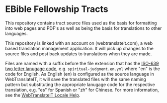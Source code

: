 # EBible Fellowship Tracts

This repository contains tract source files used as the basis for formatting into web pages and PDF's as well as being the basis for translations to other languages.

This repository is linked with an account on (webtranslateit.com), a web based translation management application.  It will pick up changes to the source files and post back updates to translations when they are made.

Files are named with a suffix before the file extension that has the 
[ISO-639 two letter lanugage code](http://en.wikipedia.org/wiki/List_of_ISO_639-1_codes), 
e.g. `spiritual-judgment.en.yml` where "en" is the code for English.  As English (en) is configured as the source language in WebTranslateIT, it will save the translated files with the same naming pattern but substituting the appropriate lanugage code for the respective translation, e.g. "es" for Spanish or "zh" for Chinese. For more information, see the [WebTranslateIT Locale Help](https://webtranslateit.com/en/docs/locale/).

